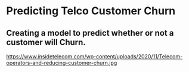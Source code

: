 # Predicting Telco Customer Churn 


## Creating a model to predict whether or not a customer will Churn.

https://www.insidetelecom.com/wp-content/uploads/2020/11/Telecom-operators-and-reducing-customer-churn.jpg
